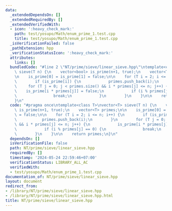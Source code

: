 ```yaml
---
data:
  _extendedDependsOn: []
  _extendedRequiredBy: []
  _extendedVerifiedWith:
  - icon: ':heavy_check_mark:'
    path: test/yosupo/Math/enum_prime_1.test.cpp
    title: test/yosupo/Math/enum_prime_1.test.cpp
  _isVerificationFailed: false
  _pathExtension: hpp
  _verificationStatusIcon: ':heavy_check_mark:'
  attributes:
    links: []
  bundledCode: "#line 2 \"NT/prime/sieve/linear_sieve.hpp\"\ntemplate<class T>\nvector<T>\
    \ sieve(T n) {\n    vector<bool> is_prime(n+1, true);\n    vector<T> primes;\n\
    \n    is_prime[0] = is_prime[1] = false;\n\n    for (T i = 2; i <= n; i++) {\n\
    \        if (is_prime[i]) {\n            primes.push_back(i);\n        }\n   \
    \     for (T j = 0; j < primes.size() && i * primes[j] <= n; j++) {\n        \
    \    is_prime[i * primes[j]] = false;\n            if (i % primes[j] == 0) {\n\
    \                break;\n            }\n        }\n    }\n\n    return primes;\n\
    }\n"
  code: "#pragma once\ntemplate<class T>\nvector<T> sieve(T n) {\n    vector<bool>\
    \ is_prime(n+1, true);\n    vector<T> primes;\n\n    is_prime[0] = is_prime[1]\
    \ = false;\n\n    for (T i = 2; i <= n; i++) {\n        if (is_prime[i]) {\n \
    \           primes.push_back(i);\n        }\n        for (T j = 0; j < primes.size()\
    \ && i * primes[j] <= n; j++) {\n            is_prime[i * primes[j]] = false;\n\
    \            if (i % primes[j] == 0) {\n                break;\n            }\n\
    \        }\n    }\n\n    return primes;\n}\n"
  dependsOn: []
  isVerificationFile: false
  path: NT/prime/sieve/linear_sieve.hpp
  requiredBy: []
  timestamp: '2024-05-24 22:59:46+07:00'
  verificationStatus: LIBRARY_ALL_AC
  verifiedWith:
  - test/yosupo/Math/enum_prime_1.test.cpp
documentation_of: NT/prime/sieve/linear_sieve.hpp
layout: document
redirect_from:
- /library/NT/prime/sieve/linear_sieve.hpp
- /library/NT/prime/sieve/linear_sieve.hpp.html
title: NT/prime/sieve/linear_sieve.hpp
---
```

